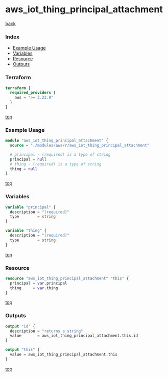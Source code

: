 # aws_iot_thing_principal_attachment

[back](../aws.md)

### Index

- [Example Usage](#example-usage)
- [Variables](#variables)
- [Resource](#resource)
- [Outputs](#outputs)

### Terraform

```terraform
terraform {
  required_providers {
    aws = ">= 3.22.0"
  }
}
```

[top](#index)

### Example Usage

```terraform
module "aws_iot_thing_principal_attachment" {
  source = "./modules/aws/r/aws_iot_thing_principal_attachment"

  # principal - (required) is a type of string
  principal = null
  # thing - (required) is a type of string
  thing = null
}
```

[top](#index)

### Variables

```terraform
variable "principal" {
  description = "(required)"
  type        = string
}

variable "thing" {
  description = "(required)"
  type        = string
}
```

[top](#index)

### Resource

```terraform
resource "aws_iot_thing_principal_attachment" "this" {
  principal = var.principal
  thing     = var.thing
}
```

[top](#index)

### Outputs

```terraform
output "id" {
  description = "returns a string"
  value       = aws_iot_thing_principal_attachment.this.id
}

output "this" {
  value = aws_iot_thing_principal_attachment.this
}
```

[top](#index)
